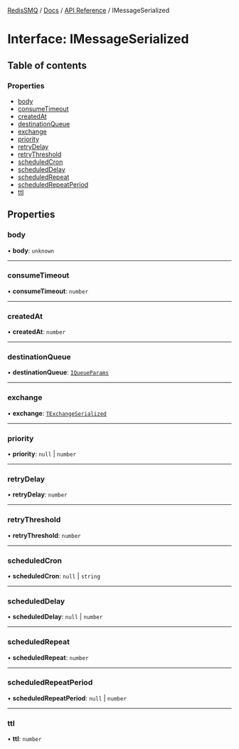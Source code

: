 [RedisSMQ](../../../README.md) / [Docs](../../README.md) / [API Reference](../README.md) / IMessageSerialized

# Interface: IMessageSerialized

## Table of contents

### Properties

- [body](IMessageSerialized.md#body)
- [consumeTimeout](IMessageSerialized.md#consumetimeout)
- [createdAt](IMessageSerialized.md#createdat)
- [destinationQueue](IMessageSerialized.md#destinationqueue)
- [exchange](IMessageSerialized.md#exchange)
- [priority](IMessageSerialized.md#priority)
- [retryDelay](IMessageSerialized.md#retrydelay)
- [retryThreshold](IMessageSerialized.md#retrythreshold)
- [scheduledCron](IMessageSerialized.md#scheduledcron)
- [scheduledDelay](IMessageSerialized.md#scheduleddelay)
- [scheduledRepeat](IMessageSerialized.md#scheduledrepeat)
- [scheduledRepeatPeriod](IMessageSerialized.md#scheduledrepeatperiod)
- [ttl](IMessageSerialized.md#ttl)

## Properties

### body

• **body**: `unknown`

___

### consumeTimeout

• **consumeTimeout**: `number`

___

### createdAt

• **createdAt**: `number`

___

### destinationQueue

• **destinationQueue**: [`IQueueParams`](IQueueParams.md)

___

### exchange

• **exchange**: [`TExchangeSerialized`](../README.md#texchangeserialized)

___

### priority

• **priority**: ``null`` \| `number`

___

### retryDelay

• **retryDelay**: `number`

___

### retryThreshold

• **retryThreshold**: `number`

___

### scheduledCron

• **scheduledCron**: ``null`` \| `string`

___

### scheduledDelay

• **scheduledDelay**: ``null`` \| `number`

___

### scheduledRepeat

• **scheduledRepeat**: `number`

___

### scheduledRepeatPeriod

• **scheduledRepeatPeriod**: ``null`` \| `number`

___

### ttl

• **ttl**: `number`
